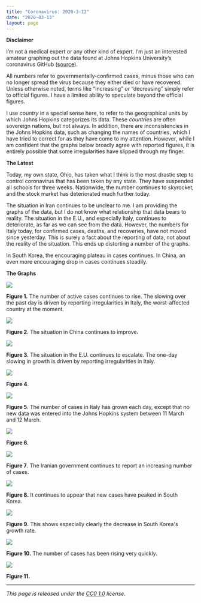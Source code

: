 ```yaml
---
title: "Coronavirus: 2020-3-12"
date: "2020-03-13"
layout: page
---
```


**Disclaimer**

I’m not a medical expert or any other kind of expert. I’m just an interested
amateur graphing out the data found at Johns Hopkins University’s coronavirus
GitHub
([source](https://github.com/CSSEGISandData/COVID-19/tree/master/csse_covid_19_data/csse_covid_19_daily_reports)).

All numbers refer to governmentally-confirmed cases, minus those who can no
longer spread the virus because they either died or have recovered. Unless
otherwise noted, terms like “increasing” or “decreasing” simply refer to
official figures. I have a limited ability to speculate beyond the official
figures.

I use _country_ in a special sense here, to refer to the geographical units by
which Johns Hopkins categorizes its data. These _countries_ are often sovereign
nations, but not always. In addition, there are inconsistencies in the Johns
Hopkins data, such as changing the names of countries, which I have tried to
correct for as they have come to my attention. However, while I am confident
that the graphs below broadly agree with reported figures, it is entirely
possible that some irregularities have slipped through my finger.

**The Latest**

Today, my own state, Ohio, has taken what I think is the most drastic step to
control coronavirus that has been taken by any state. They have suspended all
schools for three weeks. Nationwide, the number continues to skyrocket, and the
stock market has deteriorated much further today.

The situation in Iran continues to be unclear to me. I am providing the graphs
of the data, but I do not know what relationship that data bears to reality.
The situation in the E.U., and especially Italy, continues to deteriorate, as
far as we can see from the data. However, the numbers for Italy today, for
confirmed cases, deaths, and recoveries, have not moved since yesterday. This
is surely a fact about the reporting of data, not about the reality of the
situation. This ends up distorting a number of the graphs.

In South Korea, the encouraging plateau in cases continues. In China, an even
more encouraging drop in cases continues steadily.

**The Graphs**

![](../../i/5l.png)

**Figure 1.** The number of active cases continues to rise. The slowing over
the past day is driven by reporting irregularities in Italy, the worst-affected
country at the moment.

![](../../i/5m.png)

**Figure 2**. The situation in China continues to improve.

![](../../i/5n.png)

**Figure 3**. The situation in the E.U. continues to escalate. The one-day
slowing in growth is driven by reporting irregularities in Italy.

![](../../i/5o.png)

**Figure 4**.

![](../../i/5p.png)

**Figure 5**. The number of cases in Italy has grown each day, except that no
new data was entered into the Johns Hopkins system between 11 March and 12
March.

![](../../i/5q.png)

**Figure 6.**

![](../../i/5r.png)

**Figure 7**. The Iranian government continues to report an increasing number
of cases.

![](../../i/5s.png)

**Figure 8.** It continues to appear that new cases have peaked in South Korea.

![](../../i/5t.png)

**Figure 9.** This shows especially clearly the decrease in South Korea's
growth rate.

![](../../i/5u.png)

**Figure 10.** The number of cases has been rising very quickly.

![](../../i/5v.png)

**Figure 11.**

---

_This page is released under the [CC0
1.0](https://creativecommons.org/publicdomain/zero/1.0/) license._

